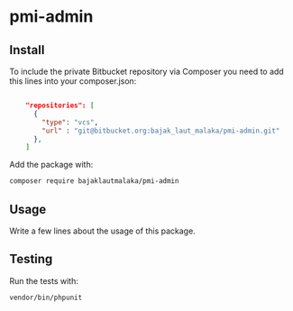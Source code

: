 # pmi-admin


## Install
To include the private Bitbucket repository via Composer you need to add this lines into your composer.json:

```json

    "repositories": [
      {
        "type": "vcs",
        "url" : "git@bitbucket.org:bajak_laut_malaka/pmi-admin.git"
      },
    ]
```

Add the package with:

```bash
composer require bajaklautmalaka/pmi-admin
```


## Usage
Write a few lines about the usage of this package.


## Testing
Run the tests with:

``` bash
vendor/bin/phpunit
```
